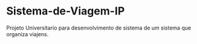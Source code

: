 # Sistema-de-Viagem-IP
Projeto Universitario para desenvolvimento de sistema de um sistema que organiza viajens.
